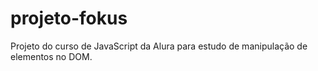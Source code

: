 # projeto-fokus
Projeto do curso de JavaScript da Alura para estudo de manipulação de elementos no DOM.


